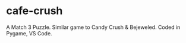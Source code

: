 # cafe-crush
A Match 3 Puzzle. Similar game to Candy Crush &amp; Bejeweled. Coded in Pygame, VS Code. 
